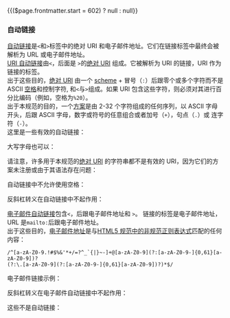 {{($page.frontmatter.start = 602) ? null : null}}
### 自动链接

[自动链接](https://github.github.com/gfm/#autolink)是`<`和`>`标签中的绝对 URI 和电子邮件地址。它们在链接标签中最终会被解析为 URL 或电子邮件地址。  
[URI 自动链接](https://github.github.com/gfm/#uri-autolink)由`<`，后面是 `>`的[绝对 URI](https://github.github.com/gfm/#absolute-uri) 组成。它被解析为 URI 的链接，URI 作为链接的标签。  
出于这些目的，[绝对 URI](https://github.github.com/gfm/#absolute-uri) 由一个 [scheme](https://github.github.com/gfm/#scheme) + 冒号（`:`）后跟零个或多个字符而不是 ASCII [空格](https://github.github.com/gfm/#whitespace)和控制字符, 和`<`与`>`组成。如果 URI 包含这些字符，则必须对其进行百分比编码（例如，空格为`%20`）。  
出于本规范的目的，一个[方案](https://github.github.com/gfm/#scheme)是由 2-32 个字符组成的任何序列，以 ASCII 字母开头，后跟 ASCII 字母，数字或符号的任意组合或者加号（`+`），句点（`.`）或 连字符（`-`）。  
这里是一些有效的自动链接：  
<Example :index="$page.frontmatter.start++"/>

<Example :index="$page.frontmatter.start++"/>

<Example :index="$page.frontmatter.start++"/>

大写字母也可以：  
<Example :index="$page.frontmatter.start++"/>

请注意，许多用于本规范的[绝对 URI](https://github.github.com/gfm/#absolute-uri) 的字符串都不是有效的 URI，因为它们的方案未注册或由于其语法存在问题：  
<Example :index="$page.frontmatter.start++"/>

<Example :index="$page.frontmatter.start++"/>

<Example :index="$page.frontmatter.start++"/>

<Example :index="$page.frontmatter.start++"/>

自动链接中不允许使用空格：  
<Example :index="$page.frontmatter.start++"/>

反斜杠转义在自动链接中不起作用：  
<Example :index="$page.frontmatter.start++"/>

[电子邮件自动链接](https://github.github.com/gfm/#email-autolink)包含`<`，后跟电子邮件地址和 `>`。 链接的标签是电子邮件地址，URL 是`mailto:`后跟电子邮件地址。  
出于这些目的，[电子邮件地址](https://github.github.com/gfm/#email-address)是与[HTML5 规范中的非规范正则表达式](https://html.spec.whatwg.org/multipage/forms.html#e-mail-state-(type=email))匹配的任何内容：    

    /^[a-zA-Z0-9.!#$%&'*+/=?^_`{|}~-]+@[a-zA-Z0-9](?:[a-zA-Z0-9-]{0,61}[a-zA-Z0-9])?
    (?:\.[a-zA-Z0-9](?:[a-zA-Z0-9-]{0,61}[a-zA-Z0-9])?)*$/

电子邮件链接示例：  
<Example :index="$page.frontmatter.start++"/>

<Example :index="$page.frontmatter.start++"/>

反斜杠转义在电子邮件自动链接中不起作用：  
<Example :index="$page.frontmatter.start++"/>

这些不是自动链接：  
<Example :index="$page.frontmatter.start++"/>

<Example :index="$page.frontmatter.start++"/>

<Example :index="$page.frontmatter.start++"/>

<Example :index="$page.frontmatter.start++"/>

<Example :index="$page.frontmatter.start++"/>

<Example :index="$page.frontmatter.start++"/>
